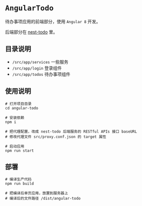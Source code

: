 # `AngularTodo`

待办事项应用的前端部分，使用 `Angular 8` 开发。

后端部分在 [nest-todo](https://github.com/TangJinJian/nest-todo) 里。

## 目录说明

- `/src/app/services` 一些服务
- `/src/app/login` 登录组件
- `/src/app/todos` 待办事项组件

## 使用说明

```
# 打开项目目录
cd angular-todo

# 安装依赖 
npm i

# 把代理配置，改成 nest-todo 后端服务的 RESTful APIs 接口 baseURL
# 修改代理文件 src/proxy.conf.json 的 target 属性

# 启动应用
npm run start
```

## 部署

```
# 编译生产代码
npm run build

# 把编译后单页应用，放置到服务器上
# 编译后的文件路径 /dist/angular-todo
```
